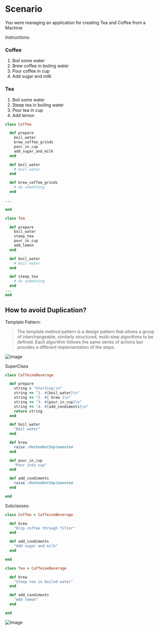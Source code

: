 # Scenario

You were managing an application for creating Tea and Coffee from a Machine

Instructions:

### Coffee
1. Boil some water
2. Brew coffee in boiling water
3. Pour coffee in cup
4. Add sugar and milk

### Tea
1. Boil some water
2. Steep tea in boiling water
3. Pour tea in cup
4. Add lemon


```Ruby
class Coffee

  def prepare
    boil_water
    brew_coffee_grinds
    pour_in_cup
    add_sugar_and_milk
  end

  def boil_water
    # boil water
  end

  def brew_coffee_grinds
    # do something
  end

...

end

class Tea

  def prepare
    boil_water
    steep_tea
    pour_in_cup
    add_lemon
  end

  def boil_water
    # boil water
  end

  def steep_tea
    # do something
  end
...
end
```

## How to avoid Duplication?
Template Pattern:

> The template method pattern is a design pattern that allows a group of interchangeable, similarly structured, multi-step algorithms to be defined. Each algorithm follows the same series of actions but provides a different implementation of the steps.

![ image ](http://img.my.csdn.net/uploads/201304/17/1366189500_5930.png)

SuperClass
```ruby
class CaffeineBeverage

  def prepare
    string = "Starting:\n"
    string += "1. #{boil_water}\n"
    string += "2. #{ brew }\n"
    string += "3. #{pour_in_cup}\n"
    string += "4. #{add_condiments}\n"
    return string
  end

  def boil_water
    "Boil water"
  end

  def brew
    raise :MethodNotImplemented
  end

  def pour_in_cup
    "Pour into cup"
  end

  def add_condiments
    raise :MethodNotImplemented
  end

end
```

Subclasses:
```ruby
class Coffee < CaffeineBeverage

  def brew
    "Drip coffee through filter"
  end

  def add_condiments
    "Add sugar and milk"
  end

end

class Tea < CaffeineBeverage

  def brew
    "Steep tea in boiled water"
  end

  def add_condiments
    "Add lemon"
  end

end
```
![ Image ](http://image.slidesharecdn.com/designpatternsjoomla-100603035605-phpapp01/95/design-patterns-illustrated-45-728.jpg?cb=1275584513)